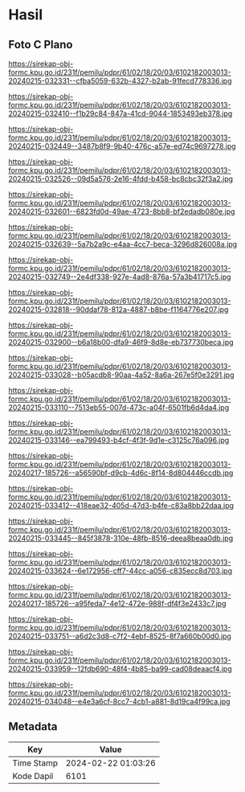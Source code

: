 # Hasil

## Foto C Plano

https://sirekap-obj-formc.kpu.go.id/231f/pemilu/pdpr/61/02/18/20/03/6102182003013-20240215-032331--cfba5059-632b-4327-b2ab-91fecd778336.jpg

https://sirekap-obj-formc.kpu.go.id/231f/pemilu/pdpr/61/02/18/20/03/6102182003013-20240215-032410--f1b29c84-847a-41cd-9044-1853493eb378.jpg

https://sirekap-obj-formc.kpu.go.id/231f/pemilu/pdpr/61/02/18/20/03/6102182003013-20240215-032449--3487b8f9-9b40-476c-a57e-ed74c9697278.jpg

https://sirekap-obj-formc.kpu.go.id/231f/pemilu/pdpr/61/02/18/20/03/6102182003013-20240215-032526--09d5a576-2e16-4fdd-b458-bc8cbc32f3a2.jpg

https://sirekap-obj-formc.kpu.go.id/231f/pemilu/pdpr/61/02/18/20/03/6102182003013-20240215-032601--6823fd0d-49ae-4723-8bb8-bf2edadb080e.jpg

https://sirekap-obj-formc.kpu.go.id/231f/pemilu/pdpr/61/02/18/20/03/6102182003013-20240215-032639--5a7b2a9c-e4aa-4cc7-beca-3296d826008a.jpg

https://sirekap-obj-formc.kpu.go.id/231f/pemilu/pdpr/61/02/18/20/03/6102182003013-20240215-032749--2e4df338-927e-4ad8-876a-57a3b41717c5.jpg

https://sirekap-obj-formc.kpu.go.id/231f/pemilu/pdpr/61/02/18/20/03/6102182003013-20240215-032818--90ddaf78-812a-4887-b8be-f1164776e207.jpg

https://sirekap-obj-formc.kpu.go.id/231f/pemilu/pdpr/61/02/18/20/03/6102182003013-20240215-032900--b6a18b00-dfa9-46f9-8d8e-eb737730beca.jpg

https://sirekap-obj-formc.kpu.go.id/231f/pemilu/pdpr/61/02/18/20/03/6102182003013-20240215-033028--b05acdb8-90aa-4a52-8a6a-267e5f0e3291.jpg

https://sirekap-obj-formc.kpu.go.id/231f/pemilu/pdpr/61/02/18/20/03/6102182003013-20240215-033110--7513eb55-007d-473c-a04f-6501fb6d4da4.jpg

https://sirekap-obj-formc.kpu.go.id/231f/pemilu/pdpr/61/02/18/20/03/6102182003013-20240215-033146--ea799493-b4cf-4f3f-9d1e-c3125c76a096.jpg

https://sirekap-obj-formc.kpu.go.id/231f/pemilu/pdpr/61/02/18/20/03/6102182003013-20240217-185726--a56590bf-d9cb-4d6c-8f14-8d804446ccdb.jpg

https://sirekap-obj-formc.kpu.go.id/231f/pemilu/pdpr/61/02/18/20/03/6102182003013-20240215-033412--418eae32-405d-47d3-b4fe-c83a8bb22daa.jpg

https://sirekap-obj-formc.kpu.go.id/231f/pemilu/pdpr/61/02/18/20/03/6102182003013-20240215-033445--845f3878-310e-48fb-8516-deea8beaa0db.jpg

https://sirekap-obj-formc.kpu.go.id/231f/pemilu/pdpr/61/02/18/20/03/6102182003013-20240215-033624--6e172956-cff7-44cc-a056-c835ecc8d703.jpg

https://sirekap-obj-formc.kpu.go.id/231f/pemilu/pdpr/61/02/18/20/03/6102182003013-20240217-185726--a95feda7-4e12-472e-988f-df4f3e2433c7.jpg

https://sirekap-obj-formc.kpu.go.id/231f/pemilu/pdpr/61/02/18/20/03/6102182003013-20240215-033751--a6d2c3d8-c7f2-4ebf-8525-8f7a660b00d0.jpg

https://sirekap-obj-formc.kpu.go.id/231f/pemilu/pdpr/61/02/18/20/03/6102182003013-20240215-033959--12fdb690-48f4-4b85-ba99-cad08deaacf4.jpg

https://sirekap-obj-formc.kpu.go.id/231f/pemilu/pdpr/61/02/18/20/03/6102182003013-20240215-034048--e4e3a6cf-8cc7-4cb1-a881-8d19ca4f99ca.jpg


## Metadata

| Key        | Value               |
| ---------- | ------------------- |
| Time Stamp | 2024-02-22 01:03:26 |
| Kode Dapil | 6101                |



